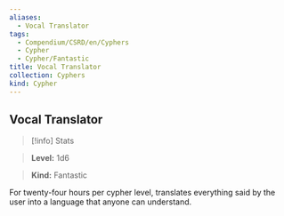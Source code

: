 ```yaml
---
aliases:
  - Vocal Translator
tags:
  - Compendium/CSRD/en/Cyphers
  - Cypher
  - Cypher/Fantastic
title: Vocal Translator
collection: Cyphers
kind: Cypher
---
```

## Vocal Translator    
>[!info] Stats    
> **Level:** 1d6    
> **Kind:** Fantastic  
    
For twenty-four hours per cypher level, translates everything said by the user into a language that anyone can understand.
